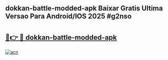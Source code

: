 ## dokkan-battle-modded-apk Baixar Gratis Ultima Versao Para Android/IOS 2025 #g2nso

# <h2><a href="https://ainizakaria.my?title=dokkan-battle-modded-apk&ref=20M">🔗👉 🔴 dokkan-battle-modded-apk</a></h2>

[![acn](https://github.com/user-attachments/assets/0f9c940e-d8b0-45ae-aac7-cd30a18b3e1c)](https://ainizakaria.my?title=dokkan-battle-modded-apk&ref=20M)

